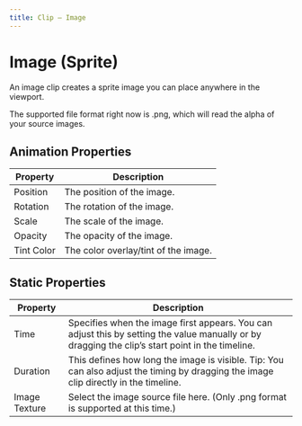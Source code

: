 ```yaml
---
title: Clip — Image
---
```


# Image (Sprite)
An image clip creates a sprite image you can place anywhere in the viewport.

The supported file format right now is .png, which will read the alpha of your source images.

## Animation Properties
| Property                | Description                                                                                     |
|-------------------------|-------------------------------------------------------------------------------------------------|
| Position                | The position of the image.                                                                       |
| Rotation                | The rotation of the image.                                                                       |
| Scale                   | The scale of the image.                                                                          |
| Opacity                 | The opacity of the image.                           |
| Tint Color              | The color overlay/tint of the image.                             |

## Static Properties
| Property                 | Description |
|--------------------------|-------------|
| Time                     |Specifies when the image first appears. You can adjust this by setting the value manually or by dragging the clip’s start point in the timeline.             |
| Duration                 |This defines how long the image is visible. Tip: You can also adjust the timing by dragging the image clip directly in the timeline.|
| Image Texture            |Select the image source file here. (Only .png format is supported at this time.)|